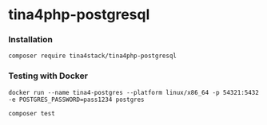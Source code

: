 # tina4php-postgresql

### Installation
```
composer require tina4stack/tina4php-postgresql
```

### Testing with Docker
```
docker run --name tina4-postgres --platform linux/x86_64 -p 54321:5432 -e POSTGRES_PASSWORD=pass1234 postgres
```

```
composer test
```